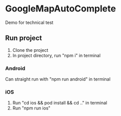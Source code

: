 # GoogleMapAutoComplete
Demo for technical test

<h2>Run project</h2>
<ol>
  <li>Clone the project</li>
  <li>In project directory, run "npm i" in terminal</li>
</ol>

<h3>Android</h3>
Can straight run with "npm run android" in terminal

<h3>iOS</h3>
<ol>
  <li>Run "cd ios && pod install && cd .." in terminal</li>
  <li>Run "npm run ios"</li>
</ol>

